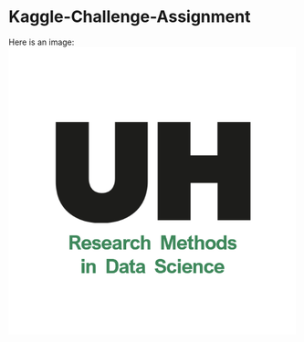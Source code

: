 # Kaggle-Challenge-Assignment

Here is an image:
![alt text](https://github.com/7PAM2015-0105-2023-test1/Kaggle-Challenge-Assignment/blob/main/course_logo3.png)
